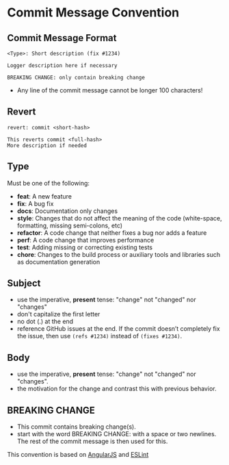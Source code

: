 # Commit Message Convention

## Commit Message Format

```
<Type>: Short description (fix #1234)

Logger description here if necessary

BREAKING CHANGE: only contain breaking change
```

* Any line of the commit message cannot be longer 100 characters!

## Revert

```
revert: commit <short-hash>

This reverts commit <full-hash>
More description if needed
```

## Type

Must be one of the following:

* **feat**: A new feature
* **fix**: A bug fix
* **docs**: Documentation only changes
* **style**: Changes that do not affect the meaning of the code (white-space, formatting, missing semi-colons, etc)
* **refactor**: A code change that neither fixes a bug nor adds a feature
* **perf**: A code change that improves performance
* **test**: Adding missing or correcting existing tests
* **chore**: Changes to the build process or auxiliary tools and libraries such as documentation generation

## Subject

* use the imperative, **present** tense: "change" not "changed" nor "changes"
* don't capitalize the first letter
* no dot (.) at the end
* reference GitHub issues at the end. If the commit doesn’t completely fix the issue, then use `(refs #1234)` instead of `(fixes #1234)`.

## Body

* use the imperative, **present** tense: "change" not "changed" nor "changes".
* the motivation for the change and contrast this with previous behavior.

## BREAKING CHANGE

* This commit contains breaking change(s).
* start with the word BREAKING CHANGE: with a space or two newlines. The rest of the commit message is then used for this.

This convention is based on [AngularJS](https://github.com/angular/angular.js/blob/master/DEVELOPERS.md#commits) and [ESLint](https://eslint.org/docs/developer-guide/contributing/pull-requests#step2)
